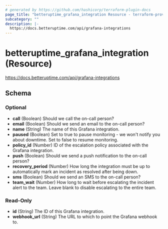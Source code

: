 ```yaml
---
# generated by https://github.com/hashicorp/terraform-plugin-docs
page_title: "betteruptime_grafana_integration Resource - terraform-provider-better-uptime"
subcategory: ""
description: |-
  https://docs.betteruptime.com/api/grafana-integrations
---
```


# betteruptime_grafana_integration (Resource)

https://docs.betteruptime.com/api/grafana-integrations



<!-- schema generated by tfplugindocs -->
## Schema

### Optional

- **call** (Boolean) Should we call the on-call person?
- **email** (Boolean) Should we send an email to the on-call person?
- **name** (String) The name of this Grafana integration.
- **paused** (Boolean) Set to true to pause monitoring - we won't notify you about downtime. Set to false to resume monitoring.
- **policy_id** (Number) ID of the escalation policy associated with the Grafana integration.
- **push** (Boolean) Should we send a push notification to the on-call person?
- **recovery_period** (Number) How long the integration must be up to automatically mark an incident as resolved after being down.
- **sms** (Boolean) Should we send an SMS to the on-call person?
- **team_wait** (Number) How long to wait before escalating the incident alert to the team. Leave blank to disable escalating to the entire team.

### Read-Only

- **id** (String) The ID of this Grafana integration.
- **webhook_url** (String) The URL to which to point the Grafana webhook to.


